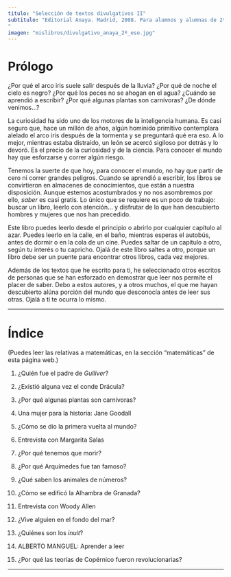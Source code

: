 ```yaml
---
titulo: "Selección de textos divulgativos II"
subtitulo: "Editorial Anaya. Madrid, 2008. Para alumnos y alumnas de 2º de Secundaria."
imagen: "mislibros/divulgativo_anaya_2º_eso.jpg"
---
```

# **Prólogo**

¿Por qué el arco iris suele salir después de la lluvia? ¿Por qué de noche el
cielo es negro? ¿Por qué los peces no se ahogan en el agua? ¿Cuándo se
aprendió a escribir? ¿Por qué algunas plantas son carnívoras? ¿De dónde
venimos…?

La curiosidad ha sido uno de los motores de la inteligencia humana. Es casi
seguro que, hace un millón de años, algún homínido primitivo contemplara
alelado el arco iris después de la tormenta y se preguntará qué era eso. A lo
mejor, mientras estaba distraído, un león se acercó sigiloso por detrás y lo
devoró. Es el precio de la curiosidad y de la ciencia. Para conocer el mundo
hay que esforzarse y correr algún riesgo.

Tenemos la suerte de que hoy, para conocer el mundo, no hay que partir de
cero ni correr grandes peligros. Cuando se aprendió a escribir, los libros se
convirtieron en almacenes de conocimientos, que están a nuestra disposición.
Aunque estemos acostumbrados y no nos asombremos por ello, _saber_ es casi
gratis. Lo único que se requiere es un poco de trabajo: buscar un libro,
leerlo con atención… y disfrutar de lo que han descubierto hombres y mujeres
que nos han precedido.

Este libro puedes leerlo desde el principio o abrirlo por cualquier capítulo
al azar. Puedes leerlo en la calle, en el baño, mientras esperas el autobús,
antes de dormir o en la cola de un cine. Puedes saltar de un capítulo a otro,
según tu interés o tu capricho. Ojalá de este libro saltes a otro, porque un
libro debe ser un puente para encontrar otros libros, cada vez mejores.

Además de los textos que he escrito para ti, he seleccionado otros escritos
de personas que se han esforzado en demostrar que leer nos permite el placer
de saber. Debo a estos autores, y a otros muchos, el que me hayan descubierto
alúna porción del mundo que desconocía antes de leer sus otras. Ojalá a ti te
ocurra lo mismo.

* * *

# **Índice**

(Puedes leer las relativas a matemáticas, en la sección “matemáticas” de esta
página web.)

1. ¿Quién fue el padre de _Gulliver_?

2. ¿Existió alguna vez el conde Drácula?

3. ¿Por qué algunas plantas son carnívoras?

4. Una mujer para la historia: Jane Goodall

5. ¿Cómo se dio la primera vuelta al mundo?

6. Entrevista con Margarita Salas

7. ¿Por qué tenemos que morir?

8. ¿Por qué Arquímedes fue tan famoso?

9. ¿Qué saben los animales de números?

10. ¿Cómo se edificó la Alhambra de Granada?

11. Entrevista con Woody Allen

12. ¿Vive alguien en el fondo del mar?

13. ¿Quiénes son los _inuit_?

14. ALBERTO MANGUEL: Aprender a leer

15. ¿Por qué las teorías de Copérnico fueron revolucionarias?

* * *
